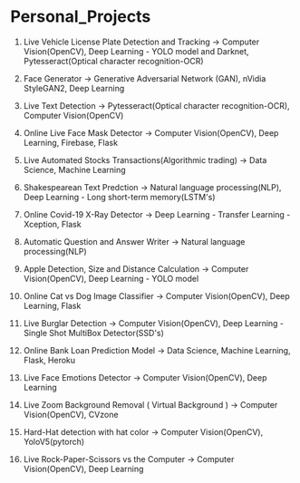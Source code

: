 # Personal_Projects

1) Live Vehicle License Plate Detection and Tracking
-> Computer Vision(OpenCV), Deep Learning - YOLO model and Darknet, Pytesseract(Optical character recognition-OCR)

2) Face Generator
-> Generative Adversarial Network (GAN), nVidia StyleGAN2, Deep Learning

3) Live Text Detection
-> Pytesseract(Optical character recognition-OCR),  Computer Vision(OpenCV)

4) Online Live Face Mask Detector
-> Computer Vision(OpenCV), Deep Learning, Firebase, Flask

5) Live Automated Stocks Transactions(Algorithmic trading)
-> Data Science, Machine Learning

6) Shakespearean Text Predction
-> Natural language processing(NLP), Deep Learning - Long short-term memory(LSTM's)

7) Online Covid-19 X-Ray Detector
-> Deep Learning - Transfer Learning - Xception, Flask

8) Automatic Question and Answer Writer
-> Natural language processing(NLP)

9) Apple Detection, Size and Distance Calculation
-> Computer Vision(OpenCV), Deep Learning - YOLO model

10) Online Cat vs Dog Image Classifier
-> Computer Vision(OpenCV), Deep Learning, Flask

11) Live Burglar Detection
-> Computer Vision(OpenCV), Deep Learning - Single Shot MultiBox Detector(SSD's) 

12) Online Bank Loan Prediction Model
-> Data Science, Machine Learning, Flask, Heroku

13) Live Face Emotions Detector
-> Computer Vision(OpenCV), Deep Learning

14) Live Zoom Background Removal ( Virtual Background )
-> Computer Vision(OpenCV), CVzone

15) Hard-Hat detection with hat color
-> Computer Vision(OpenCV), YoloV5(pytorch)

16) Live Rock-Paper-Scissors vs the Computer
->  Computer Vision(OpenCV), Deep Learning
